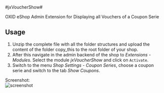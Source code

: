 #jxVoucherShow#

OXID eShop Admin Extension for Displaying all Vouchers of a Coupon Serie


## Usage ##

1. Unzip the complete file with all the folder structures and upload the content of the folder copy_this to the root folder of your shop.
2. After this navigate in the admin backend of the shop to _Extensions_ - _Modules_. Select the module _jxVoucherShow_ and click on `Activate`.
3. Switch to the menu _Shop Settings_ - _Coupon Series_, choose a coupon serie and switch to the tab _Show Coupons_.
  
Screenshot:  
![screenshot](https://github.com/job963/jxVoucherShow/raw/master/docs/img/vouchershow_tab-rs.png)
